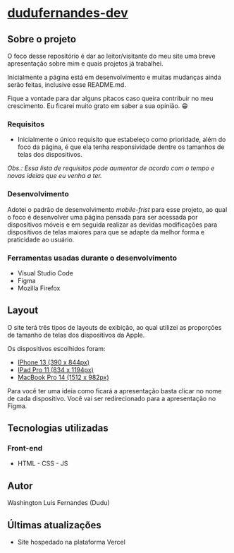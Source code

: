 # [dudufernandes-dev](https://dudufernandes-dev.vercel.app/)

## Sobre o projeto

O foco desse repositório é dar ao leitor/visitante do meu site uma breve apresentação sobre mim e quais projetos já trabalhei.

Inicialmente a página está em desenvolvimento e muitas mudanças ainda serão feitas, inclusive esse README.md.

Fique a vontade para dar alguns pitacos caso queira contribuir no meu crescimento. Eu ficarei muito grato em saber a sua opinião. :grin:

### Requisitos

* Inicialmente o único requisito que estabeleço como prioridade, além do foco da página, é que ela tenha responsividade dentre os tamanhos de telas dos dispositivos.

*Obs.: Essa lista de requisitos pode aumentar de acordo com o tempo e novas ideias que eu venha a ter.*

### Desenvolvimento

Adotei o padrão de desenvolvimento *mobile-frist* para esse projeto, ao qual o foco é desenvolver uma página pensada para ser acessada por dispositivos móveis e em seguida realizar as devidas modificações para dispositivos de telas maiores para que se adapte da melhor forma e praticidade ao usuário.

### Ferramentas usadas durante o desenvolvimento

* Visual Studio Code
* Figma
* Mozilla Firefox

## Layout

O site terá três tipos de layouts de exibição, ao qual utilizei as proporções de tamanho de telas dos dispositivos da Apple.

Os dispositivos escolhidos foram:

* [IPhone 13 (390 x 844px)](https://www.figma.com/proto/hFXuefhmaJvhuY06hmoigD/Design-site-portfolio?page-id=30%3A120&node-id=30%3A281&starting-point-node-id=30%3A281)
* [IPad Pro 11 (834 x 1194px)](https://www.figma.com/proto/hFXuefhmaJvhuY06hmoigD/Design-site-portfolio?page-id=0%3A1&node-id=2%3A17&starting-point-node-id=2%3A17)
* [MacBook Pro 14 (1512 x 982px)](https://www.figma.com/proto/hFXuefhmaJvhuY06hmoigD/Design-site-portfolio?page-id=38%3A2&node-id=39%3A4&scaling=scale-down)

Para você ter uma ideia como ficará a apresentação basta clicar no nome de cada dispositivo. Você vai ser redirecionado para a apresentação no Figma.

## Tecnologias utilizadas

### Front-end

* HTML - CSS - JS

## Autor

Washington Luís Fernandes (Dudu)

## Últimas atualizações

* Site hospedado na plataforma Vercel
